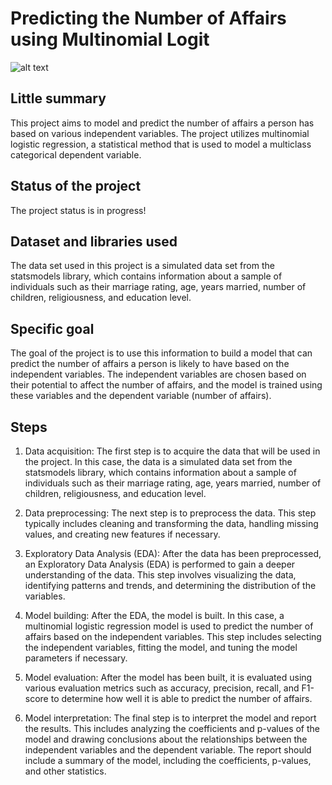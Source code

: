 # Predicting the Number of Affairs using Multinomial Logit
![alt text](https://media.ambito.com/p/ae6267c2d701b13e60c837b603b9152e/adjuntos/239/imagenes/040/417/0040417747/bizarrap-shakira.jpg)

## Little summary
This project aims to model and predict the number of affairs a person has based on various independent variables. The project utilizes multinomial logistic regression, a statistical method that is used to model a multiclass categorical dependent variable.

## Status of the project
The project status is in progress!

## Dataset and libraries used
The data set used in this project is a simulated data set from the statsmodels library, which contains information about a sample of individuals such as their marriage rating, age, years married, number of children, religiousness, and education level.

## Specific goal
The goal of the project is to use this information to build a model that can predict the number of affairs a person is likely to have based on the independent variables. The independent variables are chosen based on their potential to affect the number of affairs, and the model is trained using these variables and the dependent variable (number of affairs).

## Steps
1. Data acquisition: The first step is to acquire the data that will be used in the project. In this case, the data is a simulated data set from the statsmodels library, which contains information about a sample of individuals such as their marriage rating, age, years married, number of children, religiousness, and education level.

2. Data preprocessing: The next step is to preprocess the data. This step typically includes cleaning and transforming the data, handling missing values, and creating new features if necessary.

3. Exploratory Data Analysis (EDA): After the data has been preprocessed, an Exploratory Data Analysis (EDA) is performed to gain a deeper understanding of the data. This step involves visualizing the data, identifying patterns and trends, and determining the distribution of the variables.

4. Model building: After the EDA, the model is built. In this case, a multinomial logistic regression model is used to predict the number of affairs based on the independent variables. This step includes selecting the independent variables, fitting the model, and tuning the model parameters if necessary.

5. Model evaluation: After the model has been built, it is evaluated using various evaluation metrics such as accuracy, precision, recall, and F1-score to determine how well it is able to predict the number of affairs.

6. Model interpretation: The final step is to interpret the model and report the results. This includes analyzing the coefficients and p-values of the model and drawing conclusions about the relationships between the independent variables and the dependent variable. The report should include a summary of the model, including the coefficients, p-values, and other statistics.
